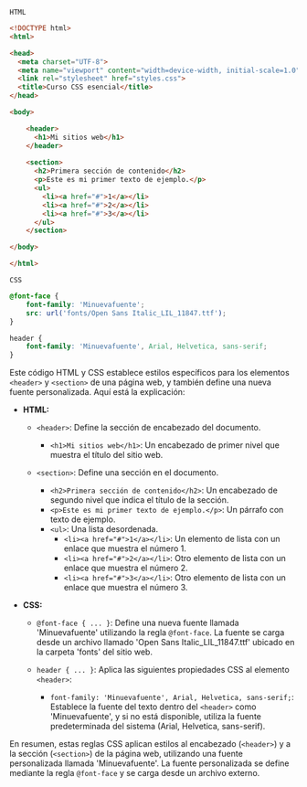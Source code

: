 `HTML`

```html
<!DOCTYPE html>
<html>

<head>
  <meta charset="UTF-8">
  <meta name="viewport" content="width=device-width, initial-scale=1.0">
  <link rel="stylesheet" href="styles.css">
  <title>Curso CSS esencial</title>
</head>

<body>

    <header>
      <h1>Mi sitios web</h1>
    </header>
    
    <section>
      <h2>Primera sección de contenido</h2>
      <p>Este es mi primer texto de ejemplo.</p>
      <ul>
        <li><a href="#">1</a></li>
        <li><a href="#">2</a></li>
        <li><a href="#">3</a></li>
      </ul>
    </section>

</body>

</html>
```

`CSS`

```css
@font-face {
    font-family: 'Minuevafuente';
    src: url('fonts/Open Sans Italic_LIL_11847.ttf');
}

header {
    font-family: 'Minuevafuente', Arial, Helvetica, sans-serif;
}
```

Este código HTML y CSS establece estilos específicos para los elementos `<header>` y `<section>` de una página web, y también define una nueva fuente personalizada. Aquí está la explicación:

- **HTML:**
  - `<header>`: Define la sección de encabezado del documento.
    - `<h1>Mi sitios web</h1>`: Un encabezado de primer nivel que muestra el título del sitio web.

  - `<section>`: Define una sección en el documento.
    - `<h2>Primera sección de contenido</h2>`: Un encabezado de segundo nivel que indica el título de la sección.
    - `<p>Este es mi primer texto de ejemplo.</p>`: Un párrafo con texto de ejemplo.
    - `<ul>`: Una lista desordenada.
      - `<li><a href="#">1</a></li>`: Un elemento de lista con un enlace que muestra el número 1.
      - `<li><a href="#">2</a></li>`: Otro elemento de lista con un enlace que muestra el número 2.
      - `<li><a href="#">3</a></li>`: Otro elemento de lista con un enlace que muestra el número 3.

- **CSS:**
  - `@font-face { ... }`: Define una nueva fuente llamada 'Minuevafuente' utilizando la regla `@font-face`. La fuente se carga desde un archivo llamado 'Open Sans Italic_LIL_11847.ttf' ubicado en la carpeta 'fonts' del sitio web.

  - `header { ... }`: Aplica las siguientes propiedades CSS al elemento `<header>`:
    - `font-family: 'Minuevafuente', Arial, Helvetica, sans-serif;`: Establece la fuente del texto dentro del `<header>` como 'Minuevafuente', y si no está disponible, utiliza la fuente predeterminada del sistema (Arial, Helvetica, sans-serif).

En resumen, estas reglas CSS aplican estilos al encabezado (`<header>`) y a la sección (`<section>`) de la página web, utilizando una fuente personalizada llamada 'Minuevafuente'. La fuente personalizada se define mediante la regla `@font-face` y se carga desde un archivo externo.
